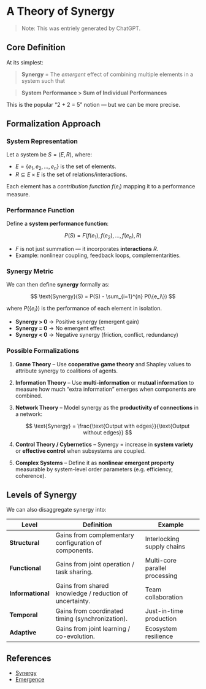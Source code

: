 # A  Theory of Synergy

> Note: This was entriely generated by ChatGPT.

## Core Definition

At its simplest:

> **Synergy** = The *emergent* effect of combining multiple elements in a system such that

> **System Performance > Sum of Individual Performances**

This is the popular “2 + 2 = 5” notion — but we can be more precise.

## Formalization Approach

###  System Representation

Let a system be $S = (E, R)$, where:

* $E = \{e_1, e_2, \dots, e_n\}$ is the set of elements.
* $R \subseteq E \times E$ is the set of relations/interactions.

Each element has a *contribution function* $f(e_i)$ mapping it to a performance measure.

### Performance Function

Define a **system performance function**:

$$
P(S) = F(f(e_1), f(e_2), ..., f(e_n), R)
$$

* $F$ is not just summation — it incorporates **interactions** $R$.
* Example: nonlinear coupling, feedback loops, complementarities.

### Synergy Metric

We can then define **synergy** formally as:

$$
\text{Synergy}(S) = P(S) - \sum_{i=1}^{n} P(\{e_i\})
$$

where $P(\{e_i\})$ is the performance of each element in isolation.

* **Synergy > 0** → Positive synergy (emergent gain)
* **Synergy = 0** → No emergent effect
* **Synergy < 0** → Negative synergy (friction, conflict, redundancy)

### Possible Formalizations

1. **Game Theory** – Use **cooperative game theory** and Shapley values to attribute synergy to coalitions of agents.
2. **Information Theory** – Use **multi-information** or **mutual information** to measure how much “extra information” emerges when components are combined.
3. **Network Theory** – Model synergy as the **productivity of connections** in a network:

   $$
   \text{Synergy} = \frac{\text{Output with edges}}{\text{Output without edges}}
   $$
4. **Control Theory / Cybernetics** – Synergy = increase in **system variety** or **effective control** when subsystems are coupled.
5. **Complex Systems** – Define it as **nonlinear emergent property** measurable by system-level order parameters (e.g. efficiency, coherence).

## Levels of Synergy

We can also disaggregate synergy into:

| **Level**         | **Definition**                                          | **Example**                    |
| ----------------- | ------------------------------------------------------- | ------------------------------ |
| **Structural**    | Gains from complementary configuration of components.   | Interlocking supply chains     |
| **Functional**    | Gains from joint operation / task sharing.              | Multi-core parallel processing |
| **Informational** | Gains from shared knowledge / reduction of uncertainty. | Team collaboration             |
| **Temporal**      | Gains from coordinated timing (synchronization).        | Just-in-time production        |
| **Adaptive**      | Gains from joint learning / co-evolution.               | Ecosystem resilience           |

## References

- [Synergy](https://en.wikipedia.org/wiki/Synergy)
- [Emergence](https://en.wikipedia.org/wiki/Emergence)
